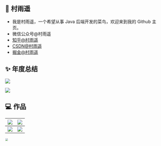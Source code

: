 ## 👋 村雨遥

- 我是村雨遥，一个希望从事 Java 后端开发的菜鸟，欢迎来到我的 Github 主页。
- 微信公众号@村雨遥
- [知乎@村雨遥](https://www.zhihu.com/people/cunyu1943)
- [CSDN@村雨遥](https://blog.csdn.net/github_39655029)
- [掘金@村雨遥](https://juejin.cn/user/747323637904519)

## ✨ 年度总结
[![](https://github-readme-stats.vercel.app/api?username=cunyu1943&count_private=true&show_icons=true&theme=tokyonight&locale=cn)](https://github.com/cunyu1943)

[![](https://github-readme-stats.vercel.app/api/top-langs/?username=cunyu1943&layout=compact&theme=tokyonight&locale=cn)](https://github.com/cunyu1943/)

## 💻 作品

|  [![](https://github-readme-stats.vercel.app/api/pin/?username=cunyu1943&repo=cs-docs&theme=dark)](https://github.com/cunyu1943/cs-docs)    |   [![](https://github-readme-stats.vercel.app/api/pin/?username=cunyu1943&repo=amazing-softwares&theme=dark)](https://github.com/cunyu1943/amazing-softwares)     |
| ---- | ---- |
|   [![](https://github-readme-stats.vercel.app/api/pin/?username=cunyu1943&repo=amazing-websites&theme=dark)](https://github.com/cunyu1943/amazing-websites)   |   [![](https://github-readme-stats.vercel.app/api/pin/?username=cunyu1943&repo=amazing-books&theme=dark)](https://github.com/cunyu1943/amazing-books)   |






<img src="https://gitee.com/cunyu1943/images/raw/master/ImgsUbuntu/20200510234310.png" height="200"  style="zoom:50%;" />






